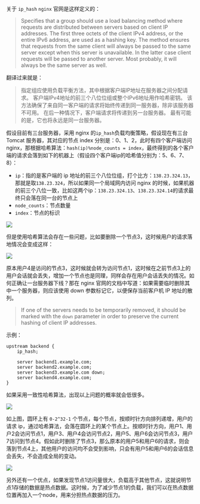 关于 `ip_hash` `nginx` 官网是这样定义的：

> Specifies that a group should use a load balancing method where requests are distributed between servers based on client IP addresses. The first three octets of the client IPv4 address, or the entire IPv6 address, are used as a hashing key. The method ensures that requests from the same client will always be passed to the same server except when this server is unavailable. In the latter case client requests will be passed to another server. Most probably, it will always be the same server as well.

翻译过来就是：

> 指定组应使用负载平衡方法，其中根据客户端IP地址在服务器之间分配请求。 客户端IPv4地址的前三个八位位组或整个IPv6地址用作哈希密钥。 该方法确保了来自同一客户端的请求将始终传递到同一服务器，除非该服务器不可用。 在后一种情况下，客户端请求将传递到另一台服务器。 最有可能的是，它也将永远是同一台服务器。

假设目前有三台服务器，采用 nginx 的`ip_hash`负载均衡策略，假设现在有三台 Tomcat 服务器，其对应的节点 index 分别是：0、1、2，此时有四个客户端访问 nginx，那根据哈希算法：`hash(ip)%node_counts = index`，最终得到的各个客户端的请求会落到如下的机器上（假设四个客户端ip的哈希值分别为：5、6、7、8）：

- `ip`：指的是客户端的 ip 地址的前三个八位位组，打个比方：`138.23.324.13`，那就是取`138.23.324`，所以如果同一个局域网内访问 nginx 的时候，如果机器的前三个八位一致，比如这两个ip：`138.23.324.13`、`138.23.324.14`的请求最终只会落在同一台的节点上
- `node_counts`：节点数量
- `index`：节点的标识

![](https://raw.githubusercontent.com/superleeyom/blog/main/img/hash.jpg)

但是使用哈希算法会存在一些问题，比如要删除一个节点3，这时候用户的请求落地情况会变成这样：

![](https://raw.githubusercontent.com/superleeyom/blog/main/img/hash2.jpg)

原本用户4是访问的节点3，这时候就会转为访问节点1，这时候在之前节点3上的用户会话就会丢失，增加一个节点也是同理，同样会存在用户会话丢失的情况。如何正确让一台服务器下线？那在 nginx 官网的文档中写道：如果需要临时删除其中一个服务器，则应该使用 down 参数标记它，以便保存当前客户机 IP 地址的散列。

> If one of the servers needs to be temporarily removed, it should be marked with the `down` parameter in order to preserve the current hashing of client IP addresses.

示例：

```nginx
upstream backend {
    ip_hash;

    server backend1.example.com;
    server backend2.example.com;
    server backend3.example.com down;
    server backend4.example.com;
}
```

如果采用一致性哈希算法，出现以上问题的概率就会低很多。

![](https://raw.githubusercontent.com/superleeyom/blog/main/img/iShot2020-11-05%E4%B8%8B%E5%8D%8812.22.28.png)

如上图，圆环上有 `0-2^32-1` 个节点，每个节点，按顺时针方向排列递增，用户的请求 ip，通过哈希算法，会落在圆环上的某个节点上。按顺时针方向，用户1、用户2会访问节点1，用户3、用户4会访问节点2，用户5、用户6会访问节点3，用户7访问到节点4。假如此时删除了节点3，那么原本的用户5和用户6的请求，则会落到节点4上，其他用户的访问均不会受到影响，只会有用户5和用户6的会话信息会丢失，不会造成全局的变动。

![](https://raw.githubusercontent.com/superleeyom/blog/main/img/iShot2020-11-05%E4%B8%8B%E5%8D%8802.05.03.png)

另外还有一个优点，如果发现节点1访问量很大，负载高于其他节点，这就说明节点1存储的数据是热点数据。这时候，为了减少节点1的负载，我们可以在热点数据位置再加入一个node，用来分担热点数据的压力。